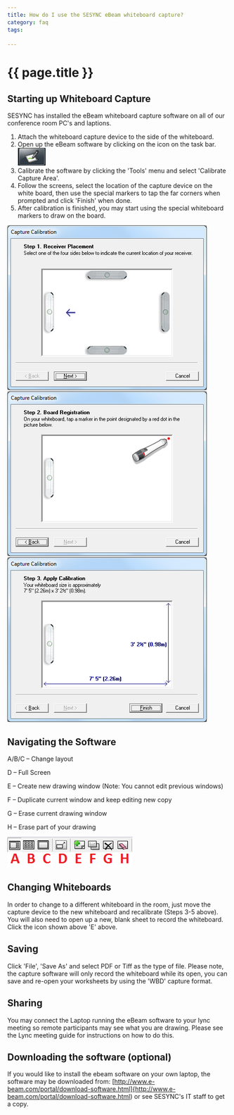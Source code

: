 ```yaml
---
title: How do I use the SESYNC eBeam whiteboard capture?
category: faq
tags:
  
---
```


# {{ page.title }}

## Starting up Whiteboard Capture
SESYNC has installed the eBeam whiteboard capture software on all of our conference room PC's and laptions. 

1. Attach the whiteboard capture device to the side of the whiteboard.
2. Open up the eBeam software by clicking on the icon on the task bar.![](/assets/images/start_button.png)
3. Calibrate the software by clicking the 'Tools' menu and select 'Calibrate Capture Area'.
4. Follow the screens, select the location of the capture device on the white board, then use the special markers to tap the far corners when prompted and click 'Finish' when done.
5. After calibration is finished, you may start using the special whiteboard markers to draw on the board.

![](/assets/images/calibration01.png)
![](/assets/images/calibration02.png)
![](/assets/images/calibration03.png)

## Navigating the Software
A/B/C – Change layout

D – Full Screen

E – Create new drawing window (Note: You cannot edit previous windows)

F – Duplicate current window and keep editing new copy

G – Erase current drawing window

H – Erase part of your drawing

![](/assets/images/navigation.png)

## Changing Whiteboards
In order to change to a different whiteboard in the room, just move the capture device to the new whiteboard and recalibrate (Steps 3-5 above). You will also need to open up a new, blank sheet to record the whiteboard. Click the icon shown above 'E' above.

## Saving
Click 'File', 'Save As' and select PDF or Tiff as the type of file.  Please note, the capture software will only record the whiteboard while its open, you can save and re-open your worksheets by using the 'WBD' capture format.

## Sharing
You may connect the Laptop running the eBeam software to your lync meeting so remote participants may see what you are drawing. Please see the Lync meeting guide for instructions on how to do this.

## Downloading the software (optional)
If you would like to install the ebeam software on your own laptop, the software may be downloaded from: [http://www.e-beam.com/portal/download-software.html]{http://www.e-beam.com/portal/download-software.html) or see SESYNC's IT staff to get a copy.


